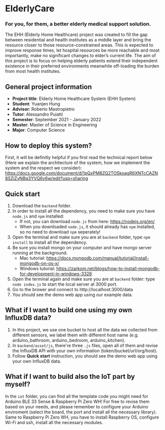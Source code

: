 # ElderlyCare 
### For you, for them, a better elderly medical support solution.

The EHH (Elderly Home Healthcare) project was created to fill the gap between residential and health institutes as a middle layer and bring the resource closer to those resource-constrained areas. This is expected to improve response times, let hospital resources be more reachable and most importantly, make no significant changes to elder’s current life. The aim of this project is to focus on helping elderly patients extend their independent existence in their preferred environments meanwhile off-loading the burden from most health institutes.

## General project information
- **Project title**: Elderly Home Healthcare System (EHH System)
- **Student**: Yuanjen Hung
- **Advisor**: Roberto Mastropietro
- **Tutor**: Alessandro Puiatti
- **Semester**: September 2021 - January 2022
- **Master**: Master of Science in Engineering
- **Major**: Computer Science

## How to deploy this system?
First, it will be definitly helpful if you first read the technical report below (Here we explain the architecture of the system, how we implement the system and the respect we consider):
https://docs.google.com/document/d/1pQxPM8ZQ2TOSkoagR6XNTcCAZN8SZjZvNBq3YVQ6v6w/edit?usp=sharing

## Quick start
1. Download the `backend` folder.
2. In order to install all the dependency, you need to make sure you have `node.js` and `npm` installed:
   - If not, you can download `node.js` from here: https://nodejs.org/en/
   - When you downloaded `node.js`, it should already has `npm` installed, so no need to download `npm` seperately!
3. Open the terminal and make sure you are at `backend` folder, type `npm install` to install all the dependency.
4. Be sure you install mongo on your computer and have mongo server running at the background.
   - Mac tutorial: https://docs.mongodb.com/manual/tutorial/install-mongodb-on-os-x/
   - Windows tutorial: https://zarkom.net/blogs/how-to-install-mongodb-for-development-in-windows-3328
5. Open the terminal again and make sure you are at `backend` folder: type `node index.js` to start the local server at 3000 port.
6. Go to the brower and connect to http://localhost:3000/data
7. You should see the demo web app using our example data.

## What if I want to build one using my own InfluxDB data?
1. In this project, we use one bucket to host all the data we collected from different sensors, we label them with different host name (e.g. arduino_bathroom, arduino_bedroom, arduino_kitchen).
2. In `backend/asset/js`, there're three `.js` files, open all of them and revise the InfluxDB API with your own information (token/bucket/url/org/host).
3. Follow **Quick start** instruction, you should see the demo web app using your own InfluxDB data.

## What if I want to build also the IoT part by myself?
In the `iot` folder, you can find all the template code you might need for Arduino BLE 33 Sense & Raspberry Pi Zero WH! For free to revise them based on your needs, and please remember to configure your Arduino enviroment (select the board, the port and install all the necessary library). 
Same to Raspberry Pi Zero WH, you have to install Raspberry OS, configure Wi-Fi and ssh, install all the necessary modules.


